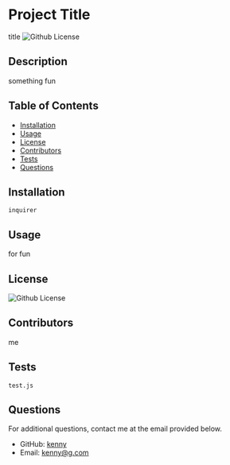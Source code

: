 
# Project Title
title
![Github License](https://img.shields.io/badge/license-GLP3.0-yellowgreen.svg)

## Description
something fun

## Table of Contents 

* [Installation](#Installation)
* [Usage](#Usage)
* [License](#License)
* [Contributors](#Contributors)
* [Tests](#Tests)
* [Questions](#Questions)
    
## Installation

  ```
  inquirer
  ```

## Usage
for fun

## License 
![Github License](https://img.shields.io/badge/license-GLP3.0-yellowgreen.svg)

## Contributors 
me

## Tests

  ```
  test.js
  ```

## Questions

  For additional questions, contact me at the email provided below. 

  - GitHub: [kenny](https://github.com/kenny/)
  - Email:  kenny@g.com
